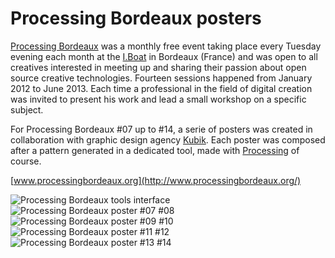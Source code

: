 Processing Bordeaux posters
===========================

[Processing Bordeaux](http://www.processingbordeaux.org/) was a monthly free event taking place every Tuesday evening each month at the [I.Boat](http://www.iboat.eu) in Bordeaux (France) and was open to all creatives interested in meeting up and sharing their passion about open source creative technologies.
Fourteen sessions happened from January 2012 to June 2013. Each time a professional in the field of digital creation was invited to present his work and lead a small workshop on a specific subject. 

For Processing Bordeaux #07 up to #14, a serie of posters was created in collaboration with graphic design agency [Kubik](http://www.kubik.fr). Each poster was composed after a pattern generated in a dedicated tool, made with [Processing](http://www.processing.org) of course. 

[www.processingbordeaux.org](http://www.processingbordeaux.org/)

![Processing Bordeaux tools interface](http://v3ga.github.io/Images/Processing-Bordeaux/Processing_Bordeaux_tools.png)
![Processing Bordeaux poster #07 #08](http://v3ga.github.io/Images/Processing-Bordeaux/Processing_Bordeaux_07_08.jpg)
![Processing Bordeaux poster #09 #10](http://v3ga.github.io/Images/Processing-Bordeaux/Processing_Bordeaux_09_10.jpg)
![Processing Bordeaux poster #11 #12](http://v3ga.github.io/Images/Processing-Bordeaux/Processing_Bordeaux_11_12.jpg)
![Processing Bordeaux poster #13 #14](http://v3ga.github.io/Images/Processing-Bordeaux/Processing_Bordeaux_13_14.jpg)
